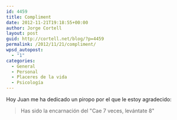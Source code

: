 ```yaml
---
id: 4459
title: Compliment
date: 2012-11-21T19:18:55+00:00
author: Jorge Cortell
layout: post
guid: http://cortell.net/blog/?p=4459
permalink: /2012/11/21/compliment/
wpsd_autopost:
  - "1"
categories:
  - General
  - Personal
  - Placeres de la vida
  - Psicología
---
```

Hoy Juan me ha dedicado un piropo por el que le estoy agradecido:

> Has sido la encarnación del "Cae 7 veces, levántate 8"